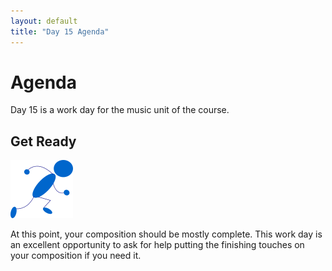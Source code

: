 ```yaml
---
layout: default
title: "Day 15 Agenda"
---
```


# Agenda

Day 15 is a work day for the music unit of the course.

## Get Ready

<img class="parimg" alt="Get ready" src="img/getready.png">

At this point, your composition should be mostly complete.  This work day is an excellent opportunity to ask for help putting the finishing touches on your composition if you need it.

<div class="clear"></div>
